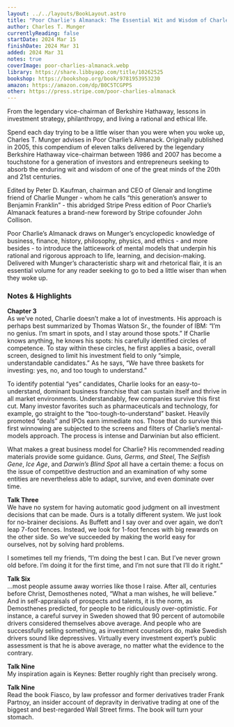 ```yaml
---
layout: ../../layouts/BookLayout.astro
title: "Poor Charlie's Almanack: The Essential Wit and Wisdom of Charles T. Munger"
author: Charles T. Munger
currentlyReading: false
startDate: 2024 Mar 15
finishDate: 2024 Mar 31
added: 2024 Mar 31
notes: true
coverImage: poor-charlies-almanack.webp
library: https://share.libbyapp.com/title/10262525
bookshop: https://bookshop.org/book/9781953953230
amazon: https://amazon.com/dp/B0C5TCGPPS
other: https://press.stripe.com/poor-charlies-almanack
---
```

From the legendary vice-chairman of Berkshire Hathaway, lessons in investment strategy, philanthropy, and living a rational and ethical life.  

Spend each day trying to be a little wiser than you were when you woke up, Charles T. Munger advises in Poor Charlie’s Almanack. Originally published in 2005, this compendium of eleven talks delivered by the legendary Berkshire Hathaway vice-chairman between 1986 and 2007 has become a touchstone for a generation of investors and entrepreneurs seeking to absorb the enduring wit and wisdom of one of the great minds of the 20th and 21st centuries.  

Edited by Peter D. Kaufman, chairman and CEO of Glenair and longtime friend of Charlie Munger - whom he calls “this generation’s answer to Benjamin Franklin” - this abridged Stripe Press edition of Poor Charlie’s Almanack features a brand-new foreword by Stripe cofounder John Collison.  

Poor Charlie’s Almanack draws on Munger’s encyclopedic knowledge of business, finance, history, philosophy, physics, and ethics - and more besides - to introduce the latticework of mental models that underpin his rational and rigorous approach to life, learning, and decision-making. Delivered with Munger’s characteristic sharp wit and rhetorical flair, it is an essential volume for any reader seeking to go to bed a little wiser than when they woke up.  

### Notes & Highlights
**Chapter 3**  
As we’ve noted, Charlie doesn’t make a lot of investments. His approach is perhaps best summarized by Thomas Watson Sr., the founder of IBM: “I’m no genius. I’m smart in spots, and I stay around those spots.” If Charlie knows anything, he knows his spots: his carefully identified circles of competence. To stay within these circles, he first applies a basic, overall screen, designed to limit his investment field to only “simple, understandable candidates.” As he says, “We have three baskets for investing: yes, no, and too tough to understand.”

To identify potential “yes” candidates, Charlie looks for an easy-to-understand, dominant business franchise that can sustain itself and thrive in all market environments. Understandably, few companies survive this first cut. Many investor favorites such as pharmaceuticals and technology, for example, go straight to the “too-tough-to-understand” basket. Heavily promoted “deals” and IPOs earn immediate nos. Those that do survive this first winnowing are subjected to the screens and filters of Charlie’s mental-models approach. The process is intense and Darwinian but also efficient.

What makes a great business model for Charlie? His recommended reading materials provide some guidance. *Guns, Germs, and Steel*, The *Selfish Gene*, *Ice Age*, and *Darwin’s Blind Spot* all have a certain theme: a focus on the issue of competitive destruction and an examination of why some entities are nevertheless able to adapt, survive, and even dominate over time.

**Talk Three**  
We have no system for having automatic good judgment on all investment decisions that can be made. Ours is a totally different system. We just look for no-brainer decisions. As Buffett and I say over and over again, we don’t leap 7-foot fences. Instead, we look for 1-foot fences with big rewards on the other side. So we’ve succeeded by making the world easy for ourselves, not by solving hard problems.

I sometimes tell my friends, “I’m doing the best I can. But I’ve never grown old before. I’m doing it for the first time, and I’m not sure that I’ll do it right.”

**Talk Six**  
…most people assume away worries like those I raise. After all, centuries before Christ, Demosthenes noted, “What a man wishes, he will believe.” And in self-appraisals of prospects and talents, it is the norm, as Demosthenes predicted, for people to be ridiculously over-optimistic. For instance, a careful survey in Sweden showed that 90 percent of automobile drivers considered themselves above average. And people who are successfully selling something, as investment counselors do, make Swedish drivers sound like depressives. Virtually every investment expert’s public assessment is that he is above average, no matter what the evidence to the contrary.

**Talk Nine**  
My inspiration again is Keynes: Better roughly right than precisely wrong.

**Talk Nine**  
Read the book Fiasco, by law professor and former derivatives trader Frank Partnoy, an insider account of depravity in derivative trading at one of the biggest and best-regarded Wall Street firms. The book will turn your stomach.
